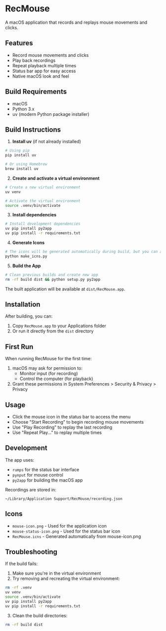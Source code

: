 # RecMouse

A macOS application that records and replays mouse movements and clicks.

## Features

- Record mouse movements and clicks
- Play back recordings
- Repeat playback multiple times
- Status bar app for easy access
- Native macOS look and feel

## Build Requirements

- macOS
- Python 3.x
- uv (modern Python package installer)

## Build Instructions

1. **Install uv** (if not already installed)

```bash
# Using pip
pip install uv

# Or using Homebrew
brew install uv
```

2. **Create and activate a virtual environment**

```bash
# Create a new virtual environment
uv venv

# Activate the virtual environment
source .venv/bin/activate
```

3. **Install dependencies**

```bash
# Install development dependencies
uv pip install py2app
uv pip install -r requirements.txt
```

4. **Generate Icons**

```bash
# The icons will be generated automatically during build, but you can also generate them manually:
python make_icns.py
```

5. **Build the App**

```bash
# Clean previous builds and create new app
rm -rf build dist && python setup.py py2app
```

The built application will be available at `dist/RecMouse.app`.

## Installation

After building, you can:

1. Copy `RecMouse.app` to your Applications folder
2. Or run it directly from the `dist` directory

## First Run

When running RecMouse for the first time:

1. macOS may ask for permission to:
   - Monitor input (for recording)
   - Control the computer (for playback)
2. Grant these permissions in System Preferences > Security & Privacy > Privacy

## Usage

- Click the mouse icon in the status bar to access the menu
- Choose "Start Recording" to begin recording mouse movements
- Use "Play Recording" to replay the last recording
- Use "Repeat Play..." to replay multiple times

## Development

The app uses:

- `rumps` for the status bar interface
- `pynput` for mouse control
- `py2app` for building the macOS app

Recordings are stored in:

```
~/Library/Application Support/RecMouse/recording.json
```

## Icons

- `mouse-icon.png` - Used for the application icon
- `mouse-status-icon.png` - Used for the status bar icon
- `RecMouse.icns` - Generated automatically from mouse-icon.png

## Troubleshooting

If the build fails:

1. Make sure you're in the virtual environment
2. Try removing and recreating the virtual environment:

```bash
rm -rf .venv
uv venv
source .venv/bin/activate
uv pip install py2app
uv pip install -r requirements.txt
```

3. Clean the build directories:

```bash
rm -rf build dist
```

